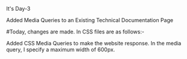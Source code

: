 It's Day-3

Added Media Queries to an Existing Technical Documentation Page

#Today, changes are made. In CSS files are as follows:-

Added CSS Media Queries to make the website response.
In the media query, I specify a maximum width of 600px.
